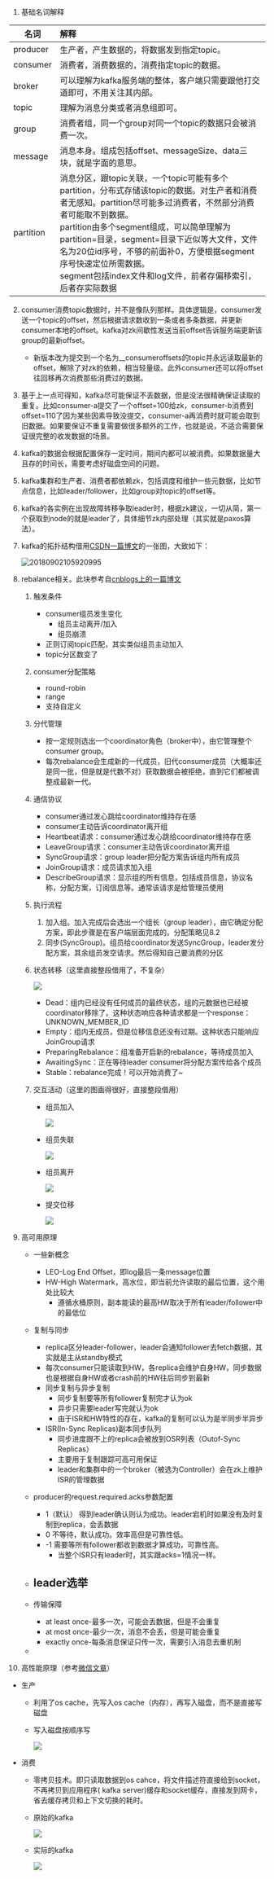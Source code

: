 

1. 基础名词解释

| 名词      | 解释                                                         |
| --------- | :----------------------------------------------------------- |
| producer  | 生产者，产生数据的，将数据发到指定topic。                    |
| consumer  | 消费者，消费数据的，消费指定topic的数据。                    |
| broker    | 可以理解为kafka服务端的整体，客户端只需要跟他打交道即可，不用关注其内部。 |
| topic     | 理解为消息分类或者消息组即可。                               |
| group     | 消费者组，同一个group对同一个topic的数据只会被消费一次。     |
| message   | 消息本身。组成包括offset、messageSize、data三块，就是字面的意思。 |
| partition | 消息分区，跟topic关联，一个topic可能有多个partition，分布式存储该topic的数据。对生产者和消费者无感知。partition尽可能多过消费者，不然部分消费者可能取不到数据。<br>partition由多个segment组成，可以简单理解为partition=目录，segment=目录下近似等大文件，文件名为20位id序号，不够的前面补0，方便根据segment序号快速定位所需数据。<br>segment包括index文件和log文件，前者存偏移索引，后者存实际数据 |

2. consumer消费topic数据时，并不是像队列那样。具体逻辑是，consumer发送一个topic的offset，然后根据请求数收到一条或者多条数据，并更新consumer本地的offset。kafka对zk间歇性发送当前offset告诉服务端更新该group的最新offset。

   - 新版本改为提交到一个名为__consumeroffsets的topic并永远读取最新的offset，解除了对zk的依赖，相当轻量级。此外consumer还可以将offset往回移再次消费那些消费过的数据。

3. 基于上一点可得知，kafka尽可能保证不丢数据，但是没法很精确保证读取的重复。比如consumer-a提交了一个offset=100给zk，consumer-b消费到offset=110了因为某些因素导致没提交，consumer-a再消费时就可能会取到旧数据。如果要保证不重复需要做很多额外的工作，也就是说，不适合需要保证很完整的收发数据的场景。

4. kafka的数据会根据配置保存一定时间，期间内都可以被消费。如果数据量大且存的时间长，需要考虑好磁盘空间的问题。

5. kafka集群和生产者、消费者都依赖zk，包括调度和维护一些元数据，比如节点信息，比如leader/follower，比如group对topic的offset等。

6. kafka的各实例在出现故障转移争取leader时，根据zk建议，一切从简，第一个获取到node的就是leader了，具体细节zk内部处理（其实就是paxos算法）。

7. kafka的拓扑结构借用[CSDN一篇博文](https://blog.csdn.net/u010020099/article/details/82290403)的一张图，大致如下：

   ![20180902105920995](20180902105920995.png)

8. rebalance相关。此块参考自[cnblogs上的一篇博文](http://www.cnblogs.com/huxi2b/p/6223228.html)

   1. 触发条件
      - consumer组员发生变化
        - 组员主动离开/加入
        - 组员崩溃
      - 正则订阅topic匹配，其实类似组员主动加入
      - topic分区数变了

   2. consumer分配策略
      - round-robin
      - range
      - 支持自定义

   3. 分代管理

      - 按一定规则选出一个coordinator角色（broker中），由它管理整个consumer group。
      - 每次rebalance会生成新的一代成员，旧代consumer成员（大概率还是同一批，但是就是代数不对）获取数据会被拒绝，直到它们都被调整成最新一代。

   4. 通信协议

      - consumer通过发心跳给coordinator维持存在感
      - consumer主动告诉coordinator离开组
      - Heartbeat请求：consumer通过发心跳给coordinator维持存在感
      - LeaveGroup请求：consumer主动告诉coordinator离开组
      - SyncGroup请求：group leader把分配方案告诉组内所有成员
      - JoinGroup请求：成员请求加入组
      - DescribeGroup请求：显示组的所有信息，包括成员信息，协议名称，分配方案，订阅信息等。通常该请求是给管理员使用

   5. 执行流程

      1. 加入组。加入完成后会选出一个组长（group leader），由它确定分配方案，即此步骤是在客户端层面完成的。分配策略见8.2
      2. 同步(SyncGroup)。组员给coordinator发送SyncGroup，leader发分配方案，其余组员发空请求。然后得知自己要消费的分区

   6. 状态转移（这里直接整段借用了，不复杂）

      ![](735367-20161226180046945-1657832046.png)

      - Dead：组内已经没有任何成员的最终状态，组的元数据也已经被coordinator移除了。这种状态响应各种请求都是一个response： UNKNOWN_MEMBER_ID
      - Empty：组内无成员，但是位移信息还没有过期。这种状态只能响应JoinGroup请求
      - PreparingRebalance：组准备开启新的rebalance，等待成员加入
      - AwaitingSync：正在等待leader consumer将分配方案传给各个成员
      - Stable：rebalance完成！可以开始消费了~

   7. 交互活动（这里的图画得很好，直接整段借用）

      - 组员加入

        ![](735367-20180122172838209-863721577.png)

      - 组员失联

        ![](735367-20180122172921209-2006292699.png)

      - 组员离开

        ![](735367-20180122172958600-838820663.png)

      - 提交位移

        ![](735367-20180122173024959-506110104.png)

9. 高可用原理

   - 一些新概念
     - LEO-Log End Offset，即log最后一条message位置
     - HW-High Watermark，高水位，即当前允许读取的最后位置，这个用处比较大
       - 遵循水桶原则，副本能读的最高HW取决于所有leader/follower中的最低位
   - 复制与同步
     - replica区分leader-follower，leader会通知follower去fetch数据，其实就是主从standby模式
     - 每次consumer只能读取到HW，各replica会维护自身HW，同步数据也是根据自身HW或者crash前的HW往后同步到最新
     - 同步复制与异步复制
       - 同步复制要等所有follower复制完才认为ok
       - 异步只需要leader写完就认为ok
       - 由于ISR和HW特性的存在，kafka的复制可以认为是半同步半异步
     - ISR(In-Sync Replicas)副本同步队列
       - 同步进度跟不上的replica会被放到OSR列表（Outof-Sync Replicas）
       - 主要用于复制跟踪可高可用保证
       - leader和集群中的一个broker（被选为Controller）会在zk上维护ISR的管理数据
   - producer的request.required.acks参数配置
     - 1（默认） 得到leader确认则认为成功。leader宕机时如果没有及时复制到replica，会丢数据
     - 0 不等待，默认成功。效率高但是可靠性低。
     - -1  需要等所有follower都收到数据才算成功，可靠性高。
       - 当整个ISR只有leader时，其实跟acks=1情况一样。
   - leader选举
     - 

   - 传输保障
     - at least once-最多一次，可能会丢数据，但是不会重复
     - at most once-最少一次，消息不会丢，但是可能会重复
     - exactly once-每条消息保证只传一次，需要引入消息去重机制
   - 

10. 高性能原理（参考[微信文章](https://mp.weixin.qq.com/s/g1TdX3Cce45MlBK384gAWA)）

   - 生产

     - 利用了os cache，先写入os cache（内存），再写入磁盘，而不是直接写磁盘

     - 写入磁盘按顺序写

       ![](639.webp)

   - 消费

     - 零拷贝技术。即只读取数据到os cahce，将文件描述符直接给到socket，不再拷贝到应用程序( kafka server)缓存和socket缓存，直接发到网卡，省去缓存拷贝和上下文切换的耗时。

     - 原始的kafka

       ![](640.webp)

     - 实际的kafka

       ![](642.webp)






